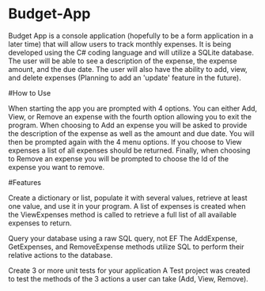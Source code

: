 # Budget-App

Budget App is a console application (hopefully to be a form application in a later time) that will allow users to track monthly expenses. It is being developed using the C# coding language and will utilize a SQLite database.  The user will be able to see a description of the expense, the expense amount, and the due date. The user will also have the ability to add, view, and delete expenses (Planning to add an 'update' feature in the future).

#How to Use

When starting the app you are prompted with 4 options. You can either Add, View, or Remove an expense with the fourth option allowing you to exit the program.  When choosing to Add an expense you will be asked to provide the description of the expense as well as the amount and due date. You will then be prompted again with the 4 menu options. If you choose to View expenses a list of all expenses should be returned.  Finally, when choosing to Remove an expense you will be prompted to choose the Id of the expense you want to remove. 

#Features

Create a dictionary or list, populate it with several values, retrieve at least one value, and use it in your program.
A list of expenses is created when the ViewExpenses method is called to retrieve a full list of all available expenses to return.

Query your database using a raw SQL query, not EF
The AddExpense, GetExpenses, and RemoveExpense methods utilize SQL to perform their relative actions to the database.

Create 3 or more unit tests for your application
A Test project was created to test the methods of the 3 actions a user can take (Add, View, Remove).
